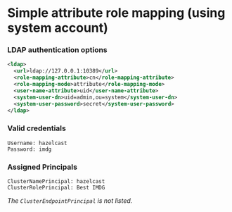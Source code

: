 # Simple attribute role mapping (using system account)

### LDAP authentication options

```xml
<ldap>
  <url>ldap://127.0.0.1:10389</url>
  <role-mapping-attribute>cn</role-mapping-attribute>
  <role-mapping-mode>attribute</role-mapping-mode>
  <user-name-attribute>uid</user-name-attribute>
  <system-user-dn>uid=admin,ou=system</system-user-dn>
  <system-user-password>secret</system-user-password>
</ldap>
```

### Valid credentials

```
Username: hazelcast
Password: imdg
```

### Assigned Principals

```
ClusterNamePrincipal: hazelcast
ClusterRolePrincipal: Best IMDG
```

*The `ClusterEndpointPrincipal` is not listed.*
